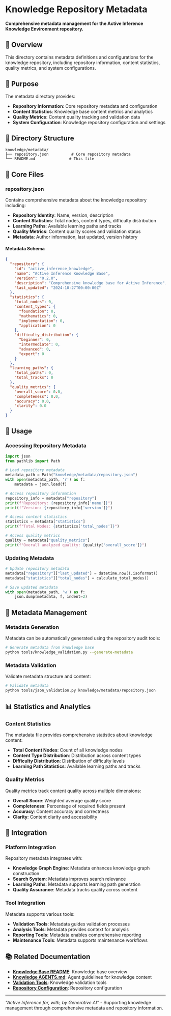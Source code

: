 # Knowledge Repository Metadata

**Comprehensive metadata management for the Active Inference Knowledge Environment repository.**

## 📖 Overview

This directory contains metadata definitions and configurations for the knowledge repository, including repository information, content statistics, quality metrics, and system configurations.

## 🎯 Purpose

The metadata directory provides:

- **Repository Information**: Core repository metadata and configuration
- **Content Statistics**: Knowledge base content metrics and analytics
- **Quality Metrics**: Content quality tracking and validation data
- **System Configuration**: Knowledge repository configuration and settings

## 📁 Directory Structure

```
knowledge/metadata/
├── repository.json          # Core repository metadata
└── README.md               # This file
```

## 📄 Core Files

### repository.json

Contains comprehensive metadata about the knowledge repository including:

- **Repository Identity**: Name, version, description
- **Content Statistics**: Total nodes, content types, difficulty distribution
- **Learning Paths**: Available learning paths and tracks
- **Quality Metrics**: Content quality scores and validation status
- **Metadata**: Author information, last updated, version history

#### Metadata Schema

```json
{
  "repository": {
    "id": "active_inference_knowledge",
    "name": "Active Inference Knowledge Base",
    "version": "0.2.0",
    "description": "Comprehensive knowledge base for Active Inference",
    "last_updated": "2024-10-27T00:00:00Z"
  },
  "statistics": {
    "total_nodes": 0,
    "content_types": {
      "foundation": 0,
      "mathematics": 0,
      "implementation": 0,
      "application": 0
    },
    "difficulty_distribution": {
      "beginner": 0,
      "intermediate": 0,
      "advanced": 0,
      "expert": 0
    }
  },
  "learning_paths": {
    "total_paths": 0,
    "total_tracks": 0
  },
  "quality_metrics": {
    "overall_score": 0.0,
    "completeness": 0.0,
    "accuracy": 0.0,
    "clarity": 0.0
  }
}
```

## 🚀 Usage

### Accessing Repository Metadata

```python
import json
from pathlib import Path

# Load repository metadata
metadata_path = Path("knowledge/metadata/repository.json")
with open(metadata_path, 'r') as f:
    metadata = json.load(f)

# Access repository information
repository_info = metadata["repository"]
print(f"Repository: {repository_info['name']}")
print(f"Version: {repository_info['version']}")

# Access content statistics
statistics = metadata["statistics"]
print(f"Total Nodes: {statistics['total_nodes']}")

# Access quality metrics
quality = metadata["quality_metrics"]
print(f"Overall analyzed quality: {quality['overall_score']}")
```

### Updating Metadata

```python
# Update repository metadata
metadata["repository"]["last_updated"] = datetime.now().isoformat()
metadata["statistics"]["total_nodes"] = calculate_total_nodes()

# Save updated metadata
with open(metadata_path, 'w') as f:
    json.dump(metadata, f, indent=2)
```

## 🔧 Metadata Management

### Metadata Generation

Metadata can be automatically generated using the repository audit tools:

```bash
# Generate metadata from knowledge base
python tools/knowledge_validation.py --generate-metadata
```

### Metadata Validation

Validate metadata structure and content:

```bash
# Validate metadata
python tools/json_validation.py knowledge/metadata/repository.json
```

## 📊 Statistics and Analytics

### Content Statistics

The metadata file provides comprehensive statistics about knowledge content:

- **Total Content Nodes**: Count of all knowledge nodes
- **Content Type Distribution**: Distribution across content types
- **Difficulty Distribution**: Distribution of difficulty levels
- **Learning Path Statistics**: Available learning paths and tracks

### Quality Metrics

Quality metrics track content quality across multiple dimensions:

- **Overall Score**: Weighted average quality score
- **Completeness**: Percentage of required fields present
- **Accuracy**: Content accuracy and correctness
- **Clarity**: Content clarity and accessibility

## 🔄 Integration

### Platform Integration

Repository metadata integrates with:

- **Knowledge Graph Engine**: Metadata enhances knowledge graph construction
- **Search System**: Metadata improves search relevance
- **Learning Paths**: Metadata supports learning path generation
- **Quality Assurance**: Metadata tracks quality across content

### Tool Integration

Metadata supports various tools:

- **Validation Tools**: Metadata guides validation processes
- **Analysis Tools**: Metadata provides context for analysis
- **Reporting Tools**: Metadata enables comprehensive reporting
- **Maintenance Tools**: Metadata supports maintenance workflows

## 📚 Related Documentation

- **[Knowledge Base README](../README.md)**: Knowledge base overview
- **[Knowledge AGENTS.md](../AGENTS.md)**: Agent guidelines for knowledge content
- **[Validation Tools](../../tools/knowledge_validation.py)**: Knowledge validation tools
- **[Repository Configuration](../../tools/repository.json)**: Repository configuration

---

*"Active Inference for, with, by Generative AI"* - Supporting knowledge management through comprehensive metadata and repository information.

